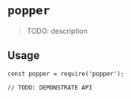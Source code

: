 # `popper`

> TODO: description

## Usage

```
const popper = require('popper');

// TODO: DEMONSTRATE API
```
